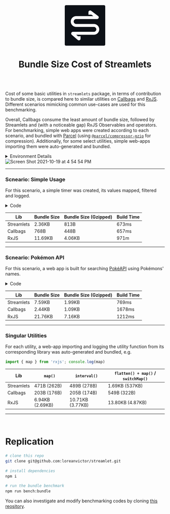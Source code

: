 <div align="center">

<img src="/misc/logo-cutout.svg" width="128px"/>
  
# Bundle Size Cost of Streamlets

</div>

<br><br>

Cost of some basic utilities in `streamlets` package, in terms of contribution to bundle size, is compared here to similar
utilities on [Callbags](https://github.com/callbag/callbag) and [RxJS](https://github.com/ReactiveX/rxjs).
Different scenarios mimicking common use-cases are used for this benchmarking.

Overall, Callbags consume the least amount of bundle size, followed by Streamlets and (with a noticeable gap) RxJS Observables and operators.
For benchmarking, simple web apps were created according to each scenario, and bundled with [Parcel](https://parceljs.org)
(using [`@parcel/compressor-gzip`](https://parceljs.org/features/production/#compression) for compression). Additionally, for some
select utilities, simple web-apps importing them were auto-generated and bundled.

<details><summary>Environment Details</summary>

- **Hardware** \
  MacBook Pro 15-inch, Mid 2015 \
  2.2 GHz Quad-Core Intel Core i7 \
  16GB Mem DDR3

- **Runtime** \
  macOS Catalina Version 10.15.5 \
  Node.js v16.9.1

- **Packages** \
  streamlets@0.2.1 \
  rxjs@7.4.0 \
  callbag-common@0.1.8 \
  callbag-retry@1.0.0 \
  callbag-catch-error@1.0.1 \
  parcel@2.0.0 \
  @parcel/core@2.0.0 \
  @parcel/compressor-gzip@2.0.0

</details>

<img width="1209" alt="Screen Shot 2021-10-19 at 4 54 54 PM" src="https://user-images.githubusercontent.com/13572283/137949931-d461e738-3cd5-4e53-82a0-c1e2bef1652d.png">

---

### Scneario: Simple Usage

For this scenario, a simple timer was created, its values mapped, filtered and logged.

<details><summary>Code</summary>

```ts
// Streamlets
import { pipe, interval, map, filter, tap, observe } from 'streamlets'

pipe(
  interval(1000),
  map(x => x + 1),
  filter(x => x % 2 === 0),
  tap(x => console.log(x)),
  observe,
)
```
```ts
// RxJS
import { interval, map, filter } from 'rxjs'

interval(1000).pipe(
  map(x => x + 1),
  filter(x => x % 2 === 0)
).subscribe(x => console.log(x))
```
```ts
// Callbags
import { pipe, interval, map, filter, subscribe } from 'callbag-common'

pipe(
  interval(1000),
  map(x => x + 1),
  filter(x => x % 2 === 0),
  subscribe(x => console.log(x)),
)
```
</details>

| Lib                  | Bundle Size        | Bundle Size (Gzipped) | Build Time |
| -------------------- | ------------------ | --------------------- | ---------- |
| Streamlets           | 2.36KB             | 813B                  | 673ms      |
| Callbags             | 768B               | 448B                  | 657ms      |
| RxJS                 | 11.69KB            | 4.06KB                | 971m       |

---

### Scneario: Pokémon API

For this scenario, a web app is built for searching [PokéAPI](https://pokeapi.co) using Pokémons' names.

<details><summary>Code</summary>

```ts
// Streamlets
import { pipe, fetch, event, map, flatten, observe, tap, debounce,
  filter, promise, retry, finalize } from 'streamlets'

const input = document.querySelector('input')
const pre = document.querySelector('pre')

pipe(
  event(input, 'input'),
  map(() => input.value.toLowerCase()),
  tap((i) => (pre.textContent = !!i ? 'LOADING ...' : '')),
  debounce(500),
  filter((i) => !!i),
  map((i) => fetch(`https://pokeapi.co/api/v2/pokemon/${i}`)),
  flatten,
  map((r) => promise(r.json())),
  flatten,
  map((v) => JSON.stringify(v, null, 2)),
  tap((v) => (pre.textContent = v)),
  finalize(() => (pre.textContent = 'COULD NOT LOAD')),
  retry,
  observe
)

```
```ts
// RxJS
import { from, fromEvent, map, switchMap, tap,
  debounceTime, filter, retry } from 'rxjs'

const input = document.querySelector('input')
const pre = document.querySelector('pre')

fromEvent(input, 'input')
  .pipe(
    map(() => input.value.toLowerCase()),
    tap((i) => (pre.textContent = !!i ? 'LOADING ...' : '')),
    debounceTime(500),
    filter((i) => !!i),
    switchMap((i) => from(fetch(`https://pokeapi.co/api/v2/pokemon/${i}`))),
    switchMap((r) => from(r.json())),
    map((v) => JSON.stringify(v, null, 2)),
    tap({
      next: (v) => (pre.textContent = v),
      error: () => (pre.textContent = 'COULD NOT LOAD')
    }),
    retry()
  )
  .subscribe()

```
```ts
// Callbags
import { pipe, fromEvent, map, flatten, subscribe, tap,
  debounce, filter, fromPromise } from 'callbag-common'
import catchError from 'callbag-catch-error'
import retry from 'callbag-retry'

const input = document.querySelector('input')
const pre = document.querySelector('pre')

pipe(
  fromEvent(input, 'input'),
  map(() => input.value.toLowerCase()),
  tap((i) => (pre.textContent = !!i ? 'LOADING ...' : '')),
  debounce(500),
  filter((i) => !!i),
  map((i) => fromPromise(fetch(`https://pokeapi.co/api/v2/pokemon/${i}`))),
  flatten,
  map((r) => fromPromise(r.json())),
  flatten,
  map((v) => JSON.stringify(v, null, 2)),
  tap((v) => (pre.textContent = v)),
  catchError(() => (pre.textContent = 'COULD NOT LOAD')),
  retry(),
  subscribe(() => {})
)

```
</details>

| Lib                  | Bundle Size        | Bundle Size (Gzipped) | Build Time |
| -------------------- | ------------------ | --------------------- | ---------- |
| Streamlets           | 7.59KB             | 1.99KB                | 769ms      |
| Callbags             | 2.44KB             | 1.09KB                | 1678ms     |
| RxJS                 | 21.76KB            | 7.16KB                | 1212ms     |

---

### Singular Utilities

For each utility, a web-app importing and logging the utility function from its corresponding library was auto-generated and bundled, e.g.

```ts
import { map } from 'rxjs'; console.log(map)
```

| Lib                  | `map()`          | `interval()`     | `flatten() + map()` / `switchMap()` |
| -------------------- | ---------------- | ---------------- | ----------------------------------- |
| Streamlets           | 471B (262B)      | 489B (278B)      | 1.69KB (537KB)                      |
| Callbags             | 203B (176B)      | 205B (174B)      | 549B (322B)                         |
| RxJS                 | 6.94KB (2.69KB)  | 10.71KB (3.77KB) | 13.80KB (4.87KB)                    |

---

<br>

# Replication

```bash
# clone this repo
git clone git@github.com:loreanvictor/streamlet.git
```
```bash
# install dependencies
npm i
```
```bash
# run the bundle benchmark
npm run bench:bundle
```

You can also investigate and modify benchmarking codes by cloning [this reository](https://github.com/loreanvictor/streamlet-bundle-size-benchmark).

